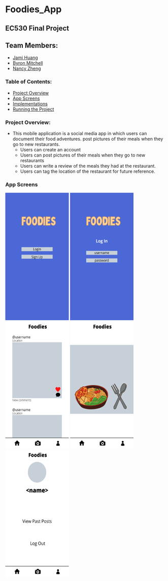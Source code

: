 # Foodies_App

## EC530 Final Project

## Team Members:
* [Jami Huang](https://github.com/jamih)
* [Byron Mitchell](https://github.com/Byron05)
* [Nancy Zheng](https://github.com/nancyzhe)

### Table of Contents:
* [Project Overview](#projectoverview)
* [App Screens](#appscreens)
* [Implementations](#implementations)
* [Running the Project](#runningapp)

<a name="projectoverview"></a> 
### Project Overview: ###
* This mobile application is a social media app in which users can document their food adventures. post pictures of their meals when they go to new restaurants. 
    * Users can create an account 
    * Users can post pictures of their meals when they go to new restaurants
    * Users can write a review of the meals they had at the restaurant.
    * Users can tag the location of the restaurant for future reference.

<a name="appscreens"></a> 
### App Screens



<img src="/screenshots/home-screen.png" width="200" height="400">
<img src="/screenshots/2.png" width="200" height="400">
<img src="/screenshots/index-screen.png" width="200" height="400">
<img src="/screenshots/camera-screen.png" width="200" height="400">
<img src="/screenshots/profile-screen.png" width="200" height="400">







